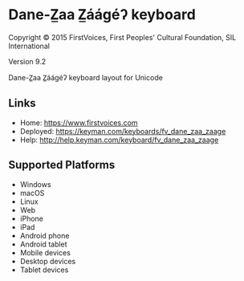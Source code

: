 Dane-Z̲aa Z̲áágéʔ keyboard
==============

Copyright © 2015 FirstVoices, First Peoples' Cultural Foundation, SIL International

Version 9.2

Dane-Z̲aa Z̲áágéʔ keyboard layout for Unicode

Links
-----

 * Home:     <https://www.firstvoices.com>
 * Deployed: <https://keyman.com/keyboards/fv_dane_zaa_zaage>
 * Help:     <http://help.keyman.com/keyboard/fv_dane_zaa_zaage>
 
Supported Platforms
-------------------
 * Windows
 * macOS
 * Linux
 * Web
 * iPhone
 * iPad
 * Android phone
 * Android tablet
 * Mobile devices
 * Desktop devices
 * Tablet devices

